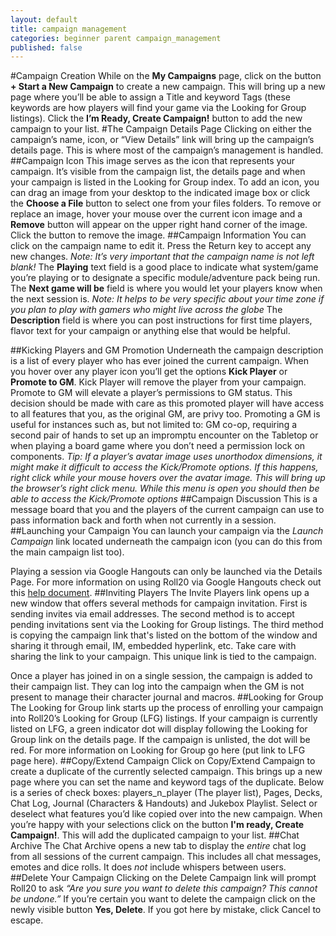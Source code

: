 ```yaml
---
layout: default
title: campaign management
categories: beginner parent campaign_management
published: false
---
```


#Campaign Creation
While on the **My Campaigns** page, click on the button **+ Start a New Campaign** to create a new campaign. This will bring up a new page where you’ll be able to assign a Title and keyword Tags (these keywords are how players will find your game via the Looking for Group listings). Click the **I’m Ready, Create Campaign!** button to add the new campaign to your list.
#The Campaign Details Page
Clicking on either the campaign’s name, icon, or “View Details” link will bring up the campaign’s details page. This is where most of the campaign’s management is handled.
##Campaign Icon
This image serves as the icon that represents your campaign. It’s visible from the campaign list, the details page and when your campaign is listed in the Looking for Group index. To add an icon, you can drag an image from your desktop to the indicated image box or click the **Choose a File** button to select one from your files folders. To remove or replace an image, hover your mouse over the current icon image and a **Remove** button will appear on the upper right hand corner of the image. Click the button to remove the image.
##Campaign Information
You can click on the campaign name to edit it. Press the Return key to accept any new changes. *Note: It’s very important that the campaign name is not left blank!* The **Playing** text field is a good place to indicate what system/game you’re playing or to designate a specific module/adventure pack being run. The **Next game will be** field is where you would let your players know when the next session is. *Note: It helps to be very specific about your time zone if you plan to play with gamers who might live across the globe* The **Description** field is where you can post instructions for first time players, flavor text for your campaign or anything else that would be helpful.

##Kicking Players and GM Promotion
Underneath the campaign description is a list of every player who has ever joined the current campaign. When you hover over any player icon you’ll get the options **Kick Player** or **Promote to GM**. Kick Player will remove the player from your campaign. Promote to GM will elevate a player’s permissions to GM status. This decision should be made with care as this promoted player will have access to all features that you, as the original GM, are privy too. Promoting a GM is useful for instances such as, but not limited to: GM co-op, requiring a second pair of hands to set up an impromptu encounter on the Tabletop or when playing a board game where you don’t need a permission lock on components.
*Tip: If a player’s avatar image uses unorthodox dimensions, it might make it difficult to access the Kick/Promote options. If this happens, right click while your mouse hovers over the avatar image. This will bring up the browser’s right click menu. While this menu is open you should then be able to access the Kick/Promote options*
##Campaign Discussion
This is a message board that you and the players of the current campaign can use to pass information back and forth when not currently in a session.
##Launching your Campaign
You can launch your campaign via the *Launch Campaign* link located underneath the campaign icon (you can do this from the main campaign list too).

Playing a session via Google Hangouts can only be launched via the Details Page. For more information on using Roll20 via Google Hangouts check out this [help document]( /misc-playing-in-google-plus).
##Inviting Players
The Invite Players link opens up a new window that offers several methods for campaign invitation. First is sending invites via email addresses. The second method is to accept pending invitations sent via the Looking for Group listings. The third method is copying the campaign link that's listed on the bottom of the window and sharing it through email, IM, embedded hyperlink, etc. Take care with sharing the link to your campaign. This unique link is tied to the campaign.

Once a player has joined in on a single session, the campaign is added to their campaign list. They can log into the campaign when the GM is not present to manage their character journal and macros.
##Looking for Group 
The Looking for Group link starts up the process of enrolling your campaign into Roll20’s Looking for Group (LFG) listings. If your campaign is currently listed on LFG, a green indicator dot will display following the Looking for Group link on the details page. If the campaign is unlisted, the dot will be red. For more information on Looking for Group go here (put link to LFG page here).
##Copy/Extend Campaign
Click on Copy/Extend Campaign to create a duplicate of the currently selected campaign. This brings up a new page where you can set the name and keyword tags of the duplicate. Below is a series of check boxes: players_n_player (The player list), Pages, Decks, Chat Log, Journal (Characters & Handouts) and Jukebox Playlist. Select or deselect what features you’d like copied over into the new campaign. When you’re happy with your selections click on the button **I'm ready, Create Campaign!**. This will add the duplicated campaign to your list.
##Chat Archive
The Chat Archive opens a new tab to display the *entire* chat log from all sessions of the current campaign. This includes all chat messages, emotes and dice rolls. It does *not* include whispers between users.
##Delete Your Campaign
Clicking on the Delete Campaign link will prompt Roll20 to ask *“Are you sure you want to delete this campaign? This cannot be undone.”* If you’re certain you want to delete the campaign click on the newly visible button **Yes, Delete**. If you got here by mistake, click Cancel to escape.
